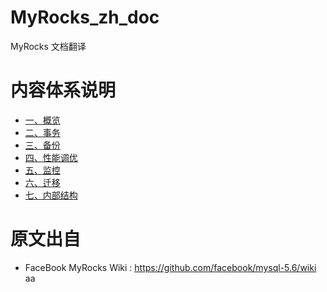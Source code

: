 # MyRocks_zh_doc
MyRocks 文档翻译

# 内容体系说明
* [一、概览](#概览)
* [二、事务](#事务)
* [三、备份](#备份)
* [四、性能调优](#性能调优)
* [五、监控](#监控)
* [六、迁移](#迁移)
* [七、内部结构](#内部结构)

# 原文出自

* FaceBook MyRocks Wiki : https://github.com/facebook/mysql-5.6/wiki
aa
